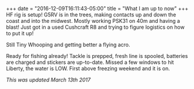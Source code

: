 +++
date = "2016-12-09T16:11:43-05:00"
title = "What I am up to now"
+++
HF rig is setup!  G5RV is in the trees, making contacts up and down the coast and into the midwest.  Mostly working PSK31 on 40m and having a blast!  Just got in a used Cushcraft R8 and trying to figure logistics on how to put it up!

Still Tiny Whooping and getting better a flying acro.  

Ready for fishing already!  Tackle is prepped, fresh line is spooled, batteries are charged and stickers are up-to-date.  Missed a few windows to hit Liberty, the water is LOW.  First above freezing weekend and it is on.  

*This was updated March 13th 2017*